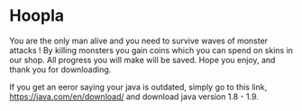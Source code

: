 # Hoopla
You are the only man alive and you need to survive waves of monster attacks ! 
By killing monsters you gain coins which you can spend on skins in our shop.
All progress you will make will be saved.
Hope you enjoy, and thank you for downloading.


If you get an eeror saying your java is outdated, simply go to this link, https://java.com/en/download/  and download java version 1.8 - 1.9.
